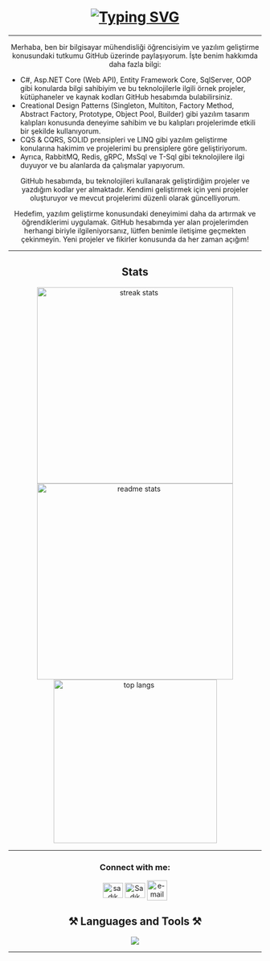 
<h1 align="center">
    <a href="https://git.io/typing-svg"><img src="https://readme-typing-svg.herokuapp.com?font=Fira+Code&pause=1000&color=2CACF7&center=do%C4%9Fru&vCenter=do%C4%9Fru&repeat=do%C4%9Fru&width=345&height=35&lines=Hello!+%F0%9F%91%8B+I+am+Sad%C4%B1k+S%C3%BCnb%C3%BCl!" alt="Typing SVG" /></a>
</h1>

<hr/>
<div align="center">
    <p>Merhaba, ben bir bilgisayar mühendisliği öğrencisiyim ve yazılım geliştirme konusundaki tutkumu GitHub üzerinde paylaşıyorum. İşte benim hakkımda daha fazla bilgi:</p>
    <ul align="left">
        <li>C#, Asp.NET Core (Web API), Entity Framework Core, SqlServer, OOP gibi konularda bilgi sahibiyim ve bu teknolojilerle ilgili örnek projeler, kütüphaneler ve kaynak kodları GitHub hesabımda bulabilirsiniz.</li>
        <li>Creational Design Patterns (Singleton, Multiton, Factory Method, Abstract Factory, Prototype, Object Pool, Builder) gibi yazılım tasarım kalıpları konusunda deneyime sahibim ve bu kalıpları projelerimde etkili bir şekilde kullanıyorum.</li>
        <li>CQS & CQRS, SOLID prensipleri ve LINQ gibi yazılım geliştirme konularına hakimim ve projelerimi bu prensiplere göre geliştiriyorum.</li>
        <li>Ayrıca, RabbitMQ, Redis, gRPC, MsSql ve T-Sql gibi teknolojilere ilgi duyuyor ve bu alanlarda da çalışmalar yapıyorum.</li>
    </ul>
    <p>GitHub hesabımda, bu teknolojileri kullanarak geliştirdiğim projeler ve yazdığım kodlar yer almaktadır. Kendimi geliştirmek için yeni projeler oluşturuyor ve mevcut projelerimi düzenli olarak güncelliyorum.</p>
    <p>Hedefim, yazılım geliştirme konusundaki deneyimimi daha da artırmak ve öğrendiklerimi uygulamak. GitHub hesabımda yer alan projelerimden herhangi biriyle ilgileniyorsanız, lütfen benimle iletişime geçmekten çekinmeyin. Yeni projeler ve fikirler konusunda da her zaman açığım!</p>

</div>

<hr/>

<h2 align="center"> Stats </h2>

<div align=center>
  <img width=390 src="https://streak-stats.demolab.com/?user=SadikSunbul&count_private=true&theme=react&border_radius=10" alt="streak stats"/>
  <img width=390 src="https://github-readme-stats.vercel.app/api?username=SadikSunbul&show_icons=true&theme=react&rank_icon=github&border_radius=10" alt="readme stats" />
  <br/>
  <img width=325 align="center" src="https://github-readme-stats.vercel.app/api/top-langs/?username=SadikSunbul&hide=HTML&langs_count=8&layout=compact&theme=react&border_radius=10&size_weight=0.5&count_weight=0.5&exclude_repo=github-readme-stats" alt="top langs" />
</div>

<hr/>

<h3 align="center">Connect with me:</h3>
        <p align="center">
        <a href="https://www.linkedin.com/in/sad%C4%B1k-s%C3%BCnb%C3%BCl-736873258/" target="blank"><img align="center" src="https://raw.githubusercontent.com/rahuldkjain/github-profile-readme-generator/master/src/images/icons/Social/linked-in-alt.svg" alt="sadık sünbül" height="30" width="40" /></a>
        <a href="https://discord.gg/Sadık Sünbül#3106" target="blank"><img align="center" src="https://raw.githubusercontent.com/rahuldkjain/github-profile-readme-generator/master/src/images/icons/Social/discord.svg" alt="Sadık Sünbül#3106" height="30" width="40" /></a>
        <a href="mailto:jsjsqwe12@gmail.com" target="blank">
        <img src="https://img.icons8.com/fluency/256/mail.png" img align="center" alt="e-mail" height="40" width="40">
      </a>
       </p>
<h2 align="center">⚒️ Languages and Tools ⚒️</h2>

<div align="center">
    <img src="https://skillicons.dev/icons?i=cs,dotnet,azure,c,docker,git,github,gitlab,postman,rabbitmq,redis,visualstudio" /><br>
</div>

<hr/>
